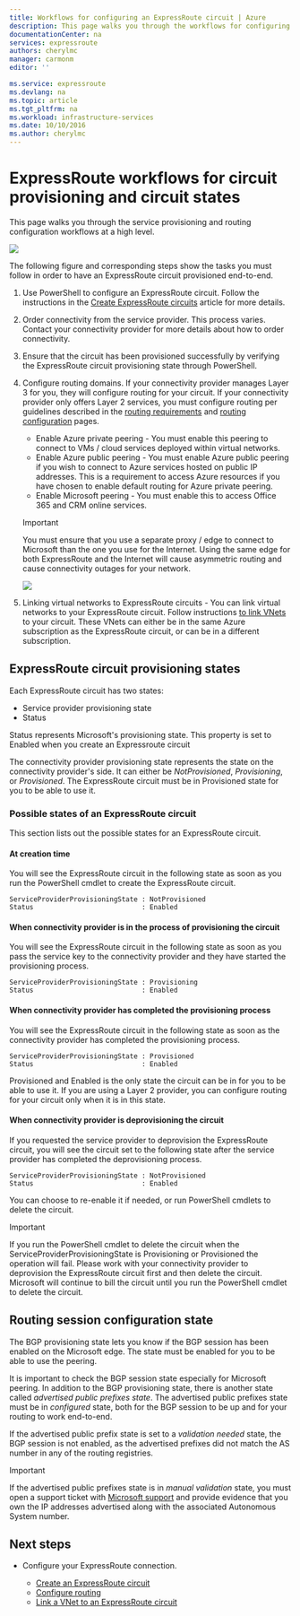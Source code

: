 ```yaml
---
title: Workflows for configuring an ExpressRoute circuit | Azure
description: This page walks you through the workflows for configuring ExpressRoute circuit and peerings
documentationCenter: na
services: expressroute
authors: cherylmc
manager: carmonm
editor: ''

ms.service: expressroute
ms.devlang: na
ms.topic: article
ms.tgt_pltfrm: na
ms.workload: infrastructure-services
ms.date: 10/10/2016
ms.author: cherylmc
---
```


# ExpressRoute workflows for circuit provisioning and circuit states
This page walks you through the service provisioning and routing configuration workflows at a high level. 

![](./media/expressroute-workflows/expressroute-circuit-workflow.png)

The following figure and corresponding steps show the tasks you must follow in order to have an ExpressRoute circuit provisioned end-to-end. 

1. Use PowerShell to configure an ExpressRoute circuit. Follow the instructions in the [Create ExpressRoute circuits](./expressroute-howto-circuit-classic.md) article for more details.

2. Order connectivity from the service provider. This process varies. Contact your connectivity provider for more details about how to order connectivity.

3. Ensure that the circuit has been provisioned successfully by verifying the ExpressRoute circuit provisioning state through PowerShell. 

4. Configure routing domains. If your connectivity provider manages Layer 3 for you, they will configure routing for your circuit. If your connectivity provider only offers Layer 2 services, you must configure routing per guidelines described in the [routing requirements](./expressroute-routing.md) and [routing configuration](./expressroute-howto-routing-classic.md) pages.

    -  Enable Azure private peering - You must enable this peering to connect to VMs / cloud services deployed within virtual networks.
    -  Enable Azure public peering - You must enable Azure public peering if you wish to connect to Azure services hosted on public IP addresses. This is a requirement to access Azure resources if you have chosen to enable default routing for Azure private peering.
    -  Enable Microsoft peering - You must enable this to access Office 365 and CRM online services. 

    >[!IMPORTANT]
    > You must ensure that you use a separate proxy / edge to connect to Microsoft than the one you use for the Internet. Using the same edge for both ExpressRoute and the Internet will cause asymmetric routing and cause connectivity outages for your network.

    ![](./media/expressroute-workflows/routing-workflow.png)

5. Linking virtual networks to ExpressRoute circuits - You can link virtual networks to your ExpressRoute circuit. Follow instructions [to link VNets](./expressroute-howto-linkvnet-arm.md) to your circuit. These VNets can either be in the same Azure subscription as the ExpressRoute circuit, or can be in a different subscription.

## ExpressRoute circuit provisioning states

Each ExpressRoute circuit has two states:

- Service provider provisioning state
- Status

Status represents Microsoft's provisioning state. This property is set to Enabled when you create an Expressroute circuit

The connectivity provider provisioning state represents the state on the connectivity provider's side. It can either be *NotProvisioned*, *Provisioning*, or *Provisioned*. The ExpressRoute circuit must be in Provisioned state for you to be able to use it.

### Possible states of an ExpressRoute circuit

This section lists out the possible states for an ExpressRoute circuit.

#### At creation time

You will see the ExpressRoute circuit in the following state as soon as you run the PowerShell cmdlet to create the ExpressRoute circuit.

```
ServiceProviderProvisioningState : NotProvisioned
Status                           : Enabled
```

#### When connectivity provider is in the process of provisioning the circuit

You will see the ExpressRoute circuit in the following state as soon as you pass the service key to the connectivity provider and they have started the provisioning process.

```
ServiceProviderProvisioningState : Provisioning
Status                           : Enabled
```

#### When connectivity provider has completed the provisioning process

You will see the ExpressRoute circuit in the following state as soon as the connectivity provider has completed the provisioning process.

```
ServiceProviderProvisioningState : Provisioned
Status                           : Enabled
```

Provisioned and Enabled is the only state the circuit can be in for you to be able to use it. If you are using a Layer 2 provider, you can configure routing for your circuit only when it is in this state.

#### When connectivity provider is deprovisioning the circuit

If you requested the service provider to deprovision the ExpressRoute circuit, you will see the circuit set to the following state after the service provider has completed the deprovisioning process.

```
ServiceProviderProvisioningState : NotProvisioned
Status                           : Enabled
```

You can choose to re-enable it if needed, or run PowerShell cmdlets to delete the circuit.  

>[!IMPORTANT]
> If you run the PowerShell cmdlet to delete the circuit when the ServiceProviderProvisioningState is Provisioning or Provisioned the operation will fail. Please work with your connectivity provider to deprovision the ExpressRoute circuit first and then delete the circuit. Microsoft will continue to bill the circuit until you run the PowerShell cmdlet to delete the circuit.

## Routing session configuration state

The BGP provisioning state lets you know if the BGP session has been enabled on the Microsoft edge. The state must be enabled for you to be able to use the peering.

It is important to check the BGP session state especially for Microsoft peering. In addition to the BGP provisioning state, there is another state called *advertised public prefixes state*. The advertised public prefixes state must be in *configured* state, both for the BGP session to be up and for your routing to work end-to-end. 

If the advertised public prefix state is set to a *validation needed* state, the BGP session is not enabled, as the advertised prefixes did not match the AS number in any of the routing registries. 

>[!IMPORTANT]
> If the advertised public prefixes state is in *manual validation* state, you must open a support ticket with [Microsoft support](https://portal.azure.com/?#blade/Microsoft_Azure_Support/HelpAndSupportBlade) and provide evidence that you own the IP addresses advertised along with the associated Autonomous System number.

## Next steps

- Configure your ExpressRoute connection.

    - [Create an ExpressRoute circuit](./expressroute-howto-circuit-arm.md)
    - [Configure routing](./expressroute-howto-routing-arm.md)
    - [Link a VNet to an ExpressRoute circuit](./expressroute-howto-linkvnet-arm.md)